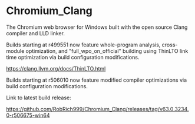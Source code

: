 # Chromium_Clang

The Chromium web browser for Windows built with the open source Clang compiler and LLD linker.

Builds starting at r499551 now feature whole-program analysis, cross-module optimization, and "full_wpo_on_official" building using ThinLTO link time optimization via build configuration modifications.

https://clang.llvm.org/docs/ThinLTO.html

Builds starting at r506010 now feature modified compiler optimizations via build configuration modifications.

Link to latest build release:

https://github.com/RobRich999/Chromium_Clang/releases/tag/v63.0.3234.0-r506675-win64
